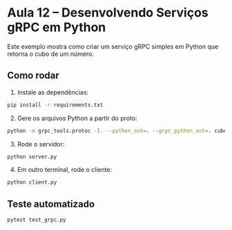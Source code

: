 # Aula 12 – Desenvolvendo Serviços gRPC em Python

Este exemplo mostra como criar um serviço gRPC simples em Python que retorna o cubo de um número.

## Como rodar

1. Instale as dependências:
```bash
pip install -r requirements.txt
```
2. Gere os arquivos Python a partir do proto:
```bash
python -m grpc_tools.protoc -I. --python_out=. --grpc_python_out=. cube.proto
```
3. Rode o servidor:
```bash
python server.py
```
4. Em outro terminal, rode o cliente:
```bash
python client.py
```

## Teste automatizado
```bash
pytest test_grpc.py
``` 